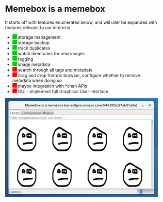 # Memebox is a memebox

It starts off with features enumerated below, and will later be expanded with features relevant to our interests

- ![Screenshot](https://raw.githubusercontent.com/paulalesius/com.unnsvc.memebox/master/misc/implemented15x15.gif) storage management
- ![Screenshot](https://raw.githubusercontent.com/paulalesius/com.unnsvc.memebox/master/misc/implemented15x15.gif) storage backup
- ![Screenshot](https://raw.githubusercontent.com/paulalesius/com.unnsvc.memebox/master/misc/implemented15x15.gif) track duplicates
- ![Screenshot](https://raw.githubusercontent.com/paulalesius/com.unnsvc.memebox/master/misc/implemented15x15.gif) watch directories for new images
- ![Screenshot](https://raw.githubusercontent.com/paulalesius/com.unnsvc.memebox/master/misc/implemented15x15.gif) tagging
- ![Screenshot](https://raw.githubusercontent.com/paulalesius/com.unnsvc.memebox/master/misc/implemented15x15.gif) image metadata
- ![Screenshot](https://raw.githubusercontent.com/paulalesius/com.unnsvc.memebox/master/misc/notimplemented15x15.gif) search through all tags and metadata
- ![Screenshot](https://raw.githubusercontent.com/paulalesius/com.unnsvc.memebox/master/misc/notimplemented15x15.gif) drag and drop from/to browser, configure whether to remove metadata when doing so
- ![Screenshot](https://raw.githubusercontent.com/paulalesius/com.unnsvc.memebox/master/misc/notimplemented15x15.gif) maybe integration with *chan APIs
- ![Screenshot](https://raw.githubusercontent.com/paulalesius/com.unnsvc.memebox/master/misc/notimplemented15x15.gif) GUI - implement full Graphical User Interface


![Screenshot](https://raw.githubusercontent.com/paulalesius/com.unnsvc.memebox/master/misc/screenshot.jpg)
